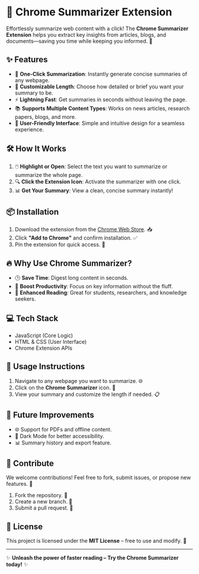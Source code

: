 # 🧠 Chrome Summarizer Extension

Effortlessly summarize web content with a click! The **Chrome Summarizer Extension** helps you extract key insights from articles, blogs, and documents—saving you time while keeping you informed. 🚀

## ✨ Features

- 🔎 **One-Click Summarization**: Instantly generate concise summaries of any webpage.
- 📏 **Customizable Length**: Choose how detailed or brief you want your summary to be.
- ⚡ **Lightning Fast**: Get summaries in seconds without leaving the page.
- 📚 **Supports Multiple Content Types**: Works on news articles, research papers, blogs, and more.
- 🌙 **User-Friendly Interface**: Simple and intuitive design for a seamless experience.

## 🛠️ How It Works

1. 🖱️ **Highlight or Open**: Select the text you want to summarize or summarize the whole page.
2. 🔍 **Click the Extension Icon**: Activate the summarizer with one click.
3. 📊 **Get Your Summary**: View a clean, concise summary instantly!

## 📦 Installation

1. Download the extension from the [Chrome Web Store](#). 📥
2. Click **"Add to Chrome"** and confirm installation. ✅
3. Pin the extension for quick access. 📌

## 🔥 Why Use Chrome Summarizer?

- 🕒 **Save Time**: Digest long content in seconds.
- 📘 **Boost Productivity**: Focus on key information without the fluff.
- 📖 **Enhanced Reading**: Great for students, researchers, and knowledge seekers.

## 💻 Tech Stack

- JavaScript (Core Logic)
- HTML & CSS (User Interface)
- Chrome Extension APIs

## 📜 Usage Instructions

1. Navigate to any webpage you want to summarize. 🌐
2. Click on the **Chrome Summarizer** icon. 🔘
3. View your summary and customize the length if needed. 📋

## 🧩 Future Improvements

- 🌐 Support for PDFs and offline content.
- 🎨 Dark Mode for better accessibility.
- 📊 Summary history and export feature.

## 🤝 Contribute

We welcome contributions! Feel free to fork, submit issues, or propose new features. 🙌

1. Fork the repository. 🍴
2. Create a new branch. 🌱
3. Submit a pull request. 🔁


## 📄 License

This project is licensed under the **MIT License** – free to use and modify. 📃

---

✨ **Unleash the power of faster reading – Try the Chrome Summarizer today!** ✨


